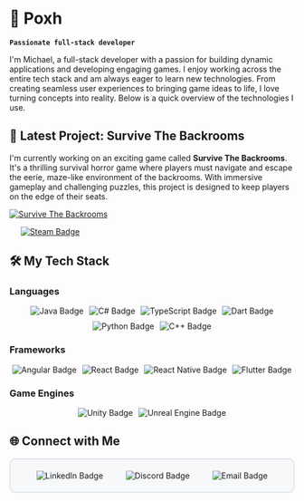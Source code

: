 # 👻 Poxh 
**`Passionate full-stack developer`**

I'm Michael, a full-stack developer with a passion for building dynamic applications and developing engaging games. I enjoy working across the entire tech stack and am always eager to learn new technologies. From creating seamless user experiences to bringing game ideas to life, I love turning concepts into reality. Below is a quick overview of the technologies I use.

## 🚀 Latest Project: Survive The Backrooms

I'm currently working on an exciting game called **Survive The Backrooms**. It's a thrilling survival horror game where players must navigate and escape the eerie, maze-like environment of the backrooms. With immersive gameplay and challenging puzzles, this project is designed to keep players on the edge of their seats.

[![Survive The Backrooms](https://cdn.cloudflare.steamstatic.com/steam/apps/2327220/header.jpg)](https://store.steampowered.com/app/2327220/Survive_The_Backrooms/?beta=0)

<a href="https://steamcommunity.com/id/your-steam-id" target="_blank" style="margin: 0 20px;">
    <img src="https://img.shields.io/badge/Steam-000000?style=for-the-badge&logo=steam&logoColor=white" alt="Steam Badge"/>
</a>

## 🛠️ My Tech Stack

### **Languages**

<div style="display: flex; flex-wrap: wrap; justify-content: center; gap: 10px;">
  <img src="https://img.shields.io/badge/Java-007396?style=for-the-badge&logo=java&logoColor=white" alt="Java Badge"/>
  <img src="https://img.shields.io/badge/C%23-239120?style=for-the-badge&logoColor=white" alt="C# Badge"/>
  <img src="https://img.shields.io/badge/TypeScript-007ACC?style=for-the-badge&logo=typescript&logoColor=white" alt="TypeScript Badge"/>
  <img src="https://img.shields.io/badge/Dart-0175C2?style=for-the-badge&logo=dart&logoColor=white" alt="Dart Badge"/>
  <img src="https://img.shields.io/badge/Python-3776AB?style=for-the-badge&logo=python&logoColor=white" alt="Python Badge"/>
  <img src="https://img.shields.io/badge/C++-00599C?style=for-the-badge&logo=c%2B%2B&logoColor=white" alt="C++ Badge"/>
</div>

### **Frameworks**

<div style="display: flex; flex-wrap: wrap; justify-content: center; gap: 10px;">
  <img src="https://img.shields.io/badge/Angular-DD0031?style=for-the-badge&logo=angular&logoColor=white" alt="Angular Badge"/>
  <img src="https://img.shields.io/badge/React-005A9C?style=for-the-badge&logo=react&logoColor=white" alt="React Badge"/>
  <img src="https://img.shields.io/badge/React%20Native-005A9C?style=for-the-badge&logo=react&logoColor=white" alt="React Native Badge"/>
  <img src="https://img.shields.io/badge/Flutter-02569B?style=for-the-badge&logo=flutter&logoColor=white" alt="Flutter Badge"/>
</div>

### **Game Engines**

<div style="display: flex; flex-wrap: wrap; justify-content: center; gap: 10px;">
  <img src="https://img.shields.io/badge/Unity-000000?style=for-the-badge&logo=unity&logoColor=white" alt="Unity Badge"/>
  <img src="https://img.shields.io/badge/Unreal%20Engine-313131?style=for-the-badge&logo=unreal-engine&logoColor=white" alt="Unreal Engine Badge"/>
</div>

## 🌐 Connect with Me

<div style="display: flex; justify-content: center; align-items: center; padding: 20px; border: 2px solid #e1e4e8; border-radius: 10px; background-color: #f6f8fa;">
  <a href="https://www.linkedin.com/in/michael-ernst-b6395b225" target="_blank" style="margin: 0 20px; text-decoration: none;">
    <img src="https://img.shields.io/badge/LinkedIn-0077B5?style=for-the-badge&logo=linkedin&logoColor=white" alt="LinkedIn Badge"/>
  </a>
  <a href="https://discord.com/users/devpoxh" target="_blank" style="margin: 0 20px; text-decoration: none;">
    <img src="https://img.shields.io/badge/Discord-5865F2?style=for-the-badge&logo=discord&logoColor=white" alt="Discord Badge"/>
  </a>
  <a href="mailto:contact.mernst@gmail.com" target="_blank" style="margin: 0 20px; text-decoration: none;">
    <img src="https://img.shields.io/badge/Email-D14836?style=for-the-badge&logo=gmail&logoColor=white" alt="Email Badge"/>
  </a>
</div>
